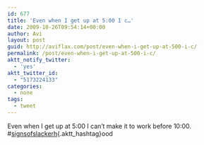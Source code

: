 ```yaml
---
id: 677
title: 'Even when I get up at 5:00 I c…'
date: 2009-10-26T09:54:14+00:00
author: Avi
layout: post
guid: http://aviflax.com/post/even-when-i-get-up-at-500-i-c/
permalink: /post/even-when-i-get-up-at-500-i-c/
aktt_notify_twitter:
  - 'yes'
aktt_twitter_id:
  - "5173224133"
categories:
  - none
tags:
  - tweet
---
```

Even when I get up at 5:00 I can&#8217;t make it to work before 10:00. #[signsofslackerh](http://search.twitter.com/search?q=%23signsofslackerh){.aktt_hashtag}ood